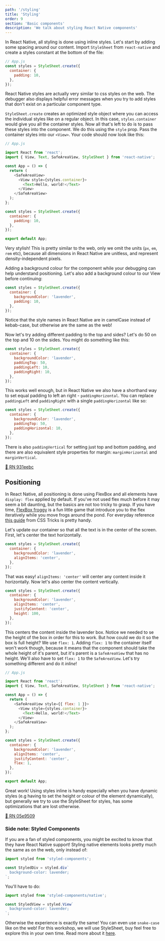 ```yaml
---
path: '/styling'
title: 'Styling'
order: 9
section: 'Basic components'
description: 'We talk about styling React Native components'
---
```


In React Native, all styling is done using inline styles. Let's start by adding some spacing around our content. Import `StyleSheet` from `react-native` and create a styles constant at the bottom of the file:

```js
// App.js
const styles = StyleSheet.create({
  container: {
    padding: 10,
  },
});
```

React Native styles are actually very similar to css styles on the web. The debugger also displays helpful error messages when you try to add styles that don't exist on a particular component type.

`StyleSheet.create` creates an optimized style object where you can access the individual styles like on a regular object. In this case, `styles.container` would give you all the container styles. Now all that's left to do is to pass these styles into the component. We do this using the `style` prop. Pass the container styles into our `<View>`. Your code should now look like this:

```js
// App.js

import React from 'react';
import { View, Text, SafeAreaView, StyleSheet } from 'react-native';

const App = () => {
  return (
    <SafeAreaView>
      <View style={styles.container}>
        <Text>Hello, world!</Text>
      </View>
    </SafeAreaView>
  );
};

const styles = StyleSheet.create({
  container: {
    padding: 10,
  },
});

export default App;
```

Very stylish! This is pretty similar to the web, only we omit the units (`px`, `em`, `rem` etc), because all dimensions in React Native are unitless, and represent density-independent pixels.

Adding a background colour for the component while your debugging can help understand positioning. Let's also add a background colour to our View before continuing:

```js
const styles = StyleSheet.create({
  container: {
    backgroundColor: 'lavender',
    padding: 10,
  },
});
```

Notice that the style names in React Native are in camelCase instead of kebab-case, but otherwise are the same as the web!

Now let's try adding different padding to the top and sides? Let's do 50 on the top and 10 on the sides. You might do something like this:

```js
const styles = StyleSheet.create({
  container: {
    backgroundColor: 'lavender',
    paddingTop: 50,
    paddingLeft: 10,
    paddingRight: 10,
  },
});
```

This works well enough, but in React Native we also have a shorthand way to set equal padding to left an right - `paddingHorizontal`. You can replace `paddingLeft` and `paddingRight` with a single `paddingHorizontal` like so:

```js
const styles = StyleSheet.create({
  container: {
    backgroundColor: 'lavender',
    paddingTop: 50,
    paddingHorizontal: 10,
  },
});
```

There is also `paddingVertical` for setting just top and bottom padding, and there are also equivalent style properties for margin: `marginHorizontal` and `marginVertical`.

[🔗 RN 931eebc](https://github.com/kadikraman/AwesomeProjectRN/commit/931eebc6558c65a9c66c6fcb3bbe63386ec0204c)

## Positioning

In React Native, all positioning is done using FlexBox and all elements have `display: flex` applied by default. If you've not used flex much before it may seem a bit daunting, but the basics are not too tricky to grasp. If you have time, [FlexBox froggy](https://flexboxfroggy.com/) is a fun little game that introduce you to the flex iteratively while you move frogs around the pond. For everyday reference [this guide](https://css-tricks.com/snippets/css/a-guide-to-flexbox/) from CSS Tricks is pretty handy.

Let's update our container so that all the text is in the center of the screen. First, let's center the text horizontally.

```js
const styles = StyleSheet.create({
  container: {
    backgroundColor: 'lavender',
    alignItems: 'center',
  },
});
```

That was easy! `alignItems: 'center'` will center any content inside it horizontally. Now let's also center the content vertically.

```js
const styles = StyleSheet.create({
  container: {
    backgroundColor: 'lavender',
    alignItems: 'center',
    justifyContent: 'center',
    height: 100,
  },
});
```

This centers the content inside the lavender box. Notice we needed to se the height of the box in order for this to work. But how could we do it so the box is full height? We use `flex: 1`. Adding `flex: 1` to the container itself won't work though, because it means that the component should take the whole height of it's parent, but it's parent is a `SafeAreaView` that has no height. We'll also have to set `flex: 1` to the `SafeAreaView`. Let's try something different and do it _inline_!

```js
// App.js

import React from 'react';
import { View, Text, SafeAreaView, StyleSheet } from 'react-native';

const App = () => {
  return (
    <SafeAreaView style={{ flex: 1 }}>
      <View style={styles.container}>
        <Text>Hello, world!</Text>
      </View>
    </SafeAreaView>
  );
};

const styles = StyleSheet.create({
  container: {
    backgroundColor: 'lavender',
    alignItems: 'center',
    justifyContent: 'center',
    flex: 1,
  },
});

export default App;
```

Great work! Using styles inline is handy especially when you have dynamic styles (e.g having to set the height or colour of the element dynamically), but generally we try to use the StyleSheet for styles, has some optimizations that are lost otherwise.

[🔗 RN 05e9509](https://github.com/kadikraman/AwesomeProjectRN/commit/05e9509779347160320075a2cce630c7cbe00636)

### Side note: Styled Components

If you are a fan of styled components, you might be excited to know that they have React Native support! Styling native elements looks pretty much the same as on the web, only instead of:

```js
import styled from 'styled-components';

const StyledDiv = styled.div`
  background-color: lavender;
`;
```

You'll have to do:

```js
import styled from 'styled-components/native';

const StyledView = styled.View`
  background-color: lavender;
`;
```

Otherwise the experience is exactly the same! You can even use `snake-case` like on the web! For this workshop, we will use StyleSheet, buy feel free to explore this in your own time. Read more about it [here](https://styled-components.com/docs/basics#react-native).

